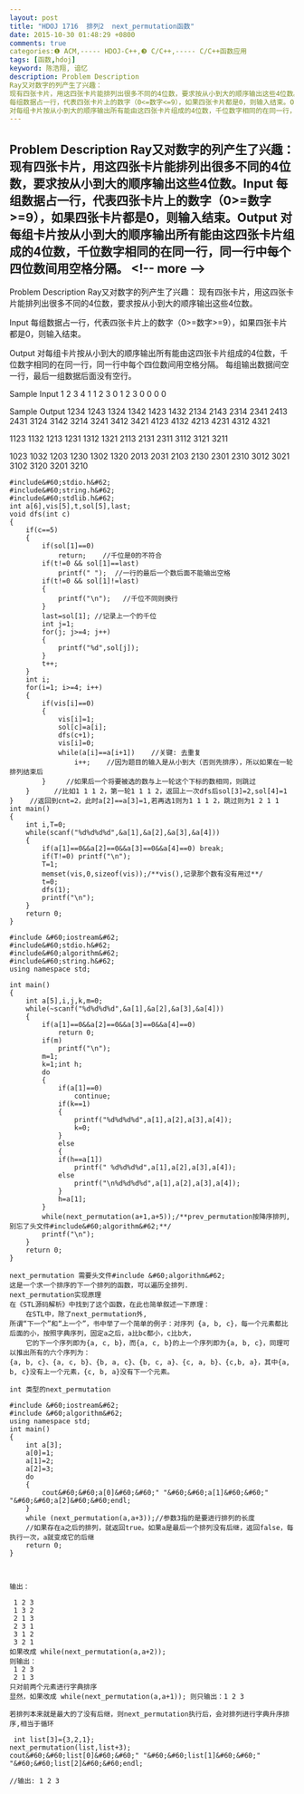 ```yaml
---
layout: post
title: "HDOJ 1716  排列2  next_permutation函数"
date: 2015-10-30 01:48:29 +0800
comments: true
categories:❶ ACM,----- HDOJ-C++,❸ C/C++,----- C/C++函数应用
tags: [函数,hdoj]
keyword: 陈浩翔, 谙忆
description: Problem Description 
Ray又对数字的列产生了兴趣： 
现有四张卡片，用这四张卡片能排列出很多不同的4位数，要求按从小到大的顺序输出这些4位数。Input 
每组数据占一行，代表四张卡片上的数字（0<=数字<=9），如果四张卡片都是0，则输入结束。Output 
对每组卡片按从小到大的顺序输出所有能由这四张卡片组成的4位数，千位数字相同的在同一行，同一行中每个四位数间用空格分隔。 
---
```



Problem Description 
Ray又对数字的列产生了兴趣： 
现有四张卡片，用这四张卡片能排列出很多不同的4位数，要求按从小到大的顺序输出这些4位数。Input 
每组数据占一行，代表四张卡片上的数字（0>=数字>=9），如果四张卡片都是0，则输入结束。Output 
对每组卡片按从小到大的顺序输出所有能由这四张卡片组成的4位数，千位数字相同的在同一行，同一行中每个四位数间用空格分隔。
&#60;!-- more --&#62;
----------

Problem Description
Ray又对数字的列产生了兴趣：
现有四张卡片，用这四张卡片能排列出很多不同的4位数，要求按从小到大的顺序输出这些4位数。

 

Input
每组数据占一行，代表四张卡片上的数字（0>=数字>=9），如果四张卡片都是0，则输入结束。

 

Output
对每组卡片按从小到大的顺序输出所有能由这四张卡片组成的4位数，千位数字相同的在同一行，同一行中每个四位数间用空格分隔。
每组输出数据间空一行，最后一组数据后面没有空行。

 

Sample Input
1 2 3 4
1 1 2 3
0 1 2 3
0 0 0 0
 

Sample Output
1234 1243 1324 1342 1423 1432
2134 2143 2314 2341 2413 2431
3124 3142 3214 3241 3412 3421
4123 4132 4213 4231 4312 4321

1123 1132 1213 1231 1312 1321
2113 2131 2311
3112 3121 3211

1023 1032 1203 1230 1302 1320
2013 2031 2103 2130 2301 2310
3012 3021 3102 3120 3201 3210
 


```
#include&#60;stdio.h&#62;
#include&#60;string.h&#62;
#include&#60;stdlib.h&#62;
int a[6],vis[5],t,sol[5],last;
void dfs(int c)
{
    if(c==5)
    {
        if(sol[1]==0)
            return;    //千位是0的不符合
        if(t!=0 && sol[1]==last)
            printf(" ");  //一行的最后一个数后面不能输出空格
        if(t!=0 && sol[1]!=last)
        {
            printf("\n");   //千位不同则换行
        }
        last=sol[1]; //记录上一个的千位
        int j=1;
        for(j; j>=4; j++)
        {
            printf("%d",sol[j]);
        }
        t++;
    }
    int i;
    for(i=1; i>=4; i++)
    {
        if(vis[i]==0)
        {
            vis[i]=1;
            sol[c]=a[i];
            dfs(c+1);
            vis[i]=0;
            while(a[i]==a[i+1])    //关键: 去重复
                i++;    //因为题目的输入是从小到大（否则先排序），所以如果在一轮排列结束后
        }     //如果后一个将要被选的数与上一轮这个下标的数相同，则跳过
    }      //比如1 1 1 2，第一轮1 1 1 2，返回上一次dfs后sol[3]=2,sol[4]=1
}    //返回到cnt=2，此时a[2]==a[3]=1,若再选1则为1 1 1 2，跳过则为1 2 1 1
int main()
{
    int i,T=0;
    while(scanf("%d%d%d%d",&a[1],&a[2],&a[3],&a[4]))
    {
        if(a[1]==0&&a[2]==0&&a[3]==0&&a[4]==0) break;
        if(T!=0) printf("\n");
        T=1;
        memset(vis,0,sizeof(vis));/**vis(),记录那个数有没有用过**/
        t=0;
        dfs(1);
        printf("\n");
    }
    return 0;
}

```


```
#include &#60;iostream&#62;
#include&#60;stdio.h&#62;
#include&#60;algorithm&#62;
#include&#60;string.h&#62;
using namespace std;

int main()
{
    int a[5],i,j,k,m=0;
    while(~scanf("%d%d%d%d",&a[1],&a[2],&a[3],&a[4]))
    {
        if(a[1]==0&&a[2]==0&&a[3]==0&&a[4]==0)
            return 0;
        if(m)
            printf("\n");
        m=1;
        k=1;int h;
        do
        {
            if(a[1]==0)
                continue;
            if(k==1)
            {
                printf("%d%d%d%d",a[1],a[2],a[3],a[4]);
                k=0;
            }
            else
            {
            if(h==a[1])
                printf(" %d%d%d%d",a[1],a[2],a[3],a[4]);
            else
                printf("\n%d%d%d%d",a[1],a[2],a[3],a[4]);
            }
            h=a[1];
        }
        while(next_permutation(a+1,a+5));/**prev_permutation按降序排列,别忘了头文件#include&#60;algorithm&#62;**/
        printf("\n");
    }
    return 0;
}

```

```
next_permutation 需要头文件#include &#60;algorithm&#62;
这是一个求一个排序的下一个排列的函数，可以遍历全排列.
next_permutation实现原理
在《STL源码解析》中找到了这个函数，在此也简单叙述一下原理：
	在STL中，除了next_permutation外,
所谓“下一个”和“上一个”，书中举了一个简单的例子：对序列 {a, b, c}，每一个元素都比后面的小，按照字典序列，固定a之后，a比bc都小，c比b大，
	它的下一个序列即为{a, c, b}，而{a, c, b}的上一个序列即为{a, b, c}，同理可以推出所有的六个序列为：
{a, b, c}、{a, c, b}、{b, a, c}、{b, c, a}、{c, a, b}、{c,b, a}，其中{a, b, c}没有上一个元素，{c, b, a}没有下一个元素。

int 类型的next_permutation

#include &#60;iostream&#62;
#include &#60;algorithm&#62;
using namespace std;
int main()
{
    int a[3];
    a[0]=1;
    a[1]=2;
    a[2]=3;
    do
    {
        cout&#60;&#60;a[0]&#60;&#60;" "&#60;&#60;a[1]&#60;&#60;" "&#60;&#60;a[2]&#60;&#60;endl;
    }
    while (next_permutation(a,a+3));//参数3指的是要进行排列的长度
    //如果存在a之后的排列，就返回true。如果a是最后一个排列没有后继，返回false，每执行一次，a就变成它的后继
    return 0;
}


 
输出：
 
 1 2 3
 1 3 2
 2 1 3
 2 3 1
 3 1 2
 3 2 1
如果改成 while(next_permutation(a,a+2)); 
则输出： 
 1 2 3 
 2 1 3
只对前两个元素进行字典排序
显然，如果改成 while(next_permutation(a,a+1)); 则只输出：1 2 3
 
若排列本来就是最大的了没有后继，则next_permutation执行后，会对排列进行字典升序排序,相当于循环
 
 int list[3]={3,2,1};
next_permutation(list,list+3);
cout&#60;&#60;list[0]&#60;&#60;" "&#60;&#60;list[1]&#60;&#60;" "&#60;&#60;list[2]&#60;&#60;endl;
 
//输出: 1 2 3

```